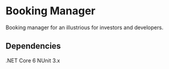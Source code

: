 # Booking Manager

Booking manager for an illustrious for investors and developers.

## Dependencies
.NET Core 6
NUnit 3.x
